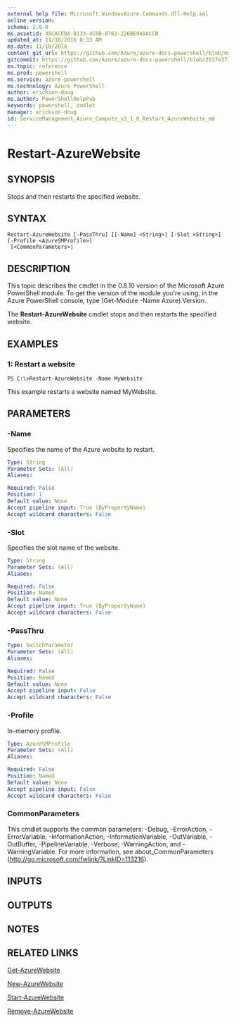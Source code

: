 ```yaml
---
external help file: Microsoft.WindowsAzure.Commands.dll-Help.xml
online version: 
schema: 2.0.0
ms.assetid: 45CACEDA-B133-4C6B-8763-226BE9A9ACCB
updated_at: 11/18/2016 8:33 AM
ms.date: 11/18/2016
content_git_url: https://github.com/Azure/azure-docs-powershell/blob/master/azureps-cmdlets-docs/ServiceManagement/Azure.Compute/v2.1.0/Restart-AzureWebsite.md
gitcommit: https://github.com/Azure/azure-docs-powershell/blob/2537e371256820c5575d89299741a8f7b6f7e585/azureps-cmdlets-docs/ServiceManagement/Azure.Compute/v2.1.0/Restart-AzureWebsite.md
ms.topic: reference
ms.prod: powershell
ms.service: azure-powershell
ms.technology: Azure PowerShell
author: erickson-doug
ms.author: PowerShellHelpPub
keywords: powershell, cmdlet
manager: erickson-doug
id: ServiceManagement_Azure_Compute_v2_1_0_Restart_AzureWebsite_md
---
```


# Restart-AzureWebsite

## SYNOPSIS
Stops and then restarts the specified website.

## SYNTAX

```
Restart-AzureWebsite [-PassThru] [[-Name] <String>] [-Slot <String>] [-Profile <AzureSMProfile>]
 [<CommonParameters>]
```

## DESCRIPTION
This topic describes the cmdlet in the 0.8.10 version of the Microsoft Azure PowerShell module.
To get the version of the module you're using, in the Azure PowerShell console, type (Get-Module -Name Azure).Version.

The **Restart-AzureWebsite** cmdlet stops and then restarts the specified website.

## EXAMPLES

### 1: Restart a website
```
PS C:\>Restart-AzureWebsite -Name MyWebsite
```

This example restarts a website named MyWebsite.

## PARAMETERS

### -Name
Specifies the name of the Azure website to restart.

```yaml
Type: String
Parameter Sets: (All)
Aliases: 

Required: False
Position: 1
Default value: None
Accept pipeline input: True (ByPropertyName)
Accept wildcard characters: False
```

### -Slot
Specifies the slot name of the website.

```yaml
Type: String
Parameter Sets: (All)
Aliases: 

Required: False
Position: Named
Default value: None
Accept pipeline input: True (ByPropertyName)
Accept wildcard characters: False
```

### -PassThru

```yaml
Type: SwitchParameter
Parameter Sets: (All)
Aliases: 

Required: False
Position: Named
Default value: None
Accept pipeline input: False
Accept wildcard characters: False
```

### -Profile
In-memory profile.

```yaml
Type: AzureSMProfile
Parameter Sets: (All)
Aliases: 

Required: False
Position: Named
Default value: None
Accept pipeline input: False
Accept wildcard characters: False
```

### CommonParameters
This cmdlet supports the common parameters: -Debug, -ErrorAction, -ErrorVariable, -InformationAction, -InformationVariable, -OutVariable, -OutBuffer, -PipelineVariable, -Verbose, -WarningAction, and -WarningVariable. For more information, see about_CommonParameters (http://go.microsoft.com/fwlink/?LinkID=113216).

## INPUTS

## OUTPUTS

## NOTES

## RELATED LINKS

[Get-AzureWebsite](xref:ServiceManagement/Azure.Compute/v2.1.0/Get-AzureWebsite.md)

[New-AzureWebsite](xref:ServiceManagement/Azure.Compute/v2.1.0/New-AzureWebsite.md)

[Start-AzureWebsite](xref:ServiceManagement/Azure.Compute/v2.1.0/Start-AzureWebsite.md)

[Remove-AzureWebsite](xref:ServiceManagement/Azure.Compute/v2.1.0/Remove-AzureWebsite.md)



